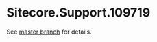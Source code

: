 # Sitecore.Support.109719

See [master branch](https://github.com/sitecoresupport/Sitecore.Support.109719) for details.
